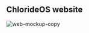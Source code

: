 ## ChlorideOS website
<img src="https://i.ibb.co/68cmgRK/web-mockup-copy.jpg" alt="web-mockup-copy" border="0">
